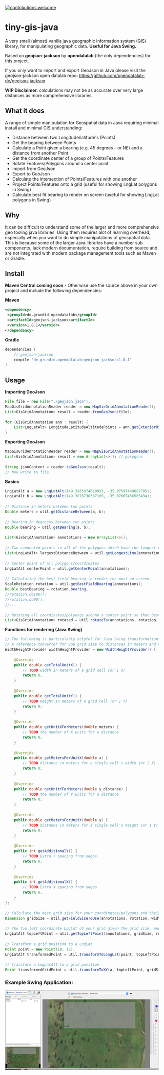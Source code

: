 [![contributions welcome](https://img.shields.io/badge/contributions-welcome-brightgreen.svg?style=flat)](https://github.com/dwyl/esta/issues)

# tiny-gis-java
A very small (almost) vanilla java geographic information system (GIS) library, for manipulating geographic data.
**Useful for Java Swing.**

Based on **geojson-jackson** by **opendatalab** (the only dependencies) for this project.

If you only want to import and export GeoJson in Java please visit the geojson-jackson open datalab repo:
https://github.com/opendatalab-de/geojson-jackson

**WIP Disclaimer**: calculations may not be as accurate over very large distances as more comprehensive libraries.

## What it does
A range of simple manipulation for Geospatial data in Java requiring minimal install and minimal GIS understanding:
- Distance between two Longitude/latitude's (Points)
- Get the bearing between Points
- Calculate a Point given a bearing (e.g. 45 degrees - or NE) and a distance from another Point
- Get the coordinate center of a group of Points/Features
- Rotate Features/Polygons around a center point 
- Import from GeoJson
- Export to GeoJson
- Calculate the intersection of Points/Features with one another
- Project Points/Features onto a grid (useful for showing LngLat polygons in Swing)
- Calculate best fit bearing to render on screen (useful for showing LngLat polygons in Swing)

## Why
It can be difficult to understand some of the larger and more comprehensive geo tooling java libraries. 
Using them requires alot of learning overhead, especially when you want to do simple manipulations of geospatial data.
This is because some of the larger Java libraries have a number sub components, lack modern documentation, require building from source and are not integrated with modern package management tools such as Maven or Gradle.

## Install

**Maven Central coming soon** - Otherwise use the source above in your own project and include the following dependencies:

**Maven**
```xml
<dependency>
 <groupId>de.grundid.opendatalab</groupId>
 <artifactId>geojson-jackson</artifactId>
 <version>1.8.1</version>
</dependency>
```

**Gradle**
```groovy
dependencies {
    // geojson-jackson
    compile 'de.grundid.opendatalab:geojson-jackson:1.8.1'
}
```

## Usage
**Importing GeoJson**
```java
File file = new File("./geojson.json");
MapGisGridAnnotationReader reader = new MapGisGridAnnotationReader();
List<GisGridAnnotation> result = reader.fromGeoJson(file);

for (GisGridAnnotation ann : result) {
	List<LngLatAlt> LongitudeLatitudeAltitudePoints = ann.getExteriorRing();
}
```

**Exporting GeoJson**
```java
MapGisGridAnnotationReader reader = new MapGisGridAnnotationReader();
List<GisGridAnnotation> result = new ArrayList<>(); // polygons

String jsonContent = reader.toGeoJson(result);
// Now write to file
```

**Basics**
```java
LngLatAlt a = new LngLatAlt(149.3865874610993, -35.07597449607705);
LngLatAlt b = new LngLatAlt(149.3876738387109, -35.07607456965434);
		
// Distance in meters between two points
Double meters = util.getDistanceBetween(a, b);
		
// Bearing in degreses between two points
Double bearing = util.getBearing(a, b);
		
List<GisGridAnnotation> annotations = new ArrayList<>();
		
// Two connected points in all of the polygons which have the longest edge
List<LngLatAlt> largestDistanceBetween = util.getLongestLine(annotations);
		
// Center point of all polygons/coordinates
LngLatAlt centerPoint = util.getCenterPoint(annotations);
		
// Calculating the best field bearing to render the most on screen
ScaleRotation rotation = util.getBestFieldBearing(annotations);
Double bestBearing = rotation.bearing;
//rotation.do180();
//rotation.do90();
//...
		
// Rotating all coordinates/polyongs around a center point so that best bearing is now in line with N
List<GisGridAnnotation> rotated = util.rotateTo(annotations, rotation, RotationType.NORTH);
```

**Functions for rendering (Java Swing)**
```java
// The following is particularly helpful for Java Swing transformations and rendering coordinates on screen
// A reference converter for you grid size to distances in meters and vice versa (USED BELOW)
WidthHeightProvider widthHeightProvider = new WidthHeightProvider() {

	@Override
	public double getTotalUnitX() {
		// TODO width in meters of a grid cell (or 1 X)
		return 0;
	}

	@Override
	public double getTotalUnitY() {
		// TODO height in meters of a grid cell (or 1 Y)
		return 0;
	}

	@Override
	public double getUnitXForMeters(double meters) {
		// TODO the number of X units for a distance
		return 0;
	}

	@Override
	public double getMetersForUnitX(double x) {
		// TODO distance in meters for a single cell's width (or 1 X) in the grid
		return 0;
	}

	@Override
	public double getUnitYForMeters(double y_distance) {
		// TODO the number of Y units for a distance
		return 0;
	}

	@Override
	public double getMetersForUnitY(double y) {
		// TODO distance in meters for a single cell's height (or 1 Y) in the grid
		return 0;
	}

	@Override
	public int getAdditionalY() {
		// TODO Extra Y spacing from edges
		return 0;
	}

	@Override
	public int getAdditionalX() {
		// TODO Extra X spacing from edges
		return 0;
	}
};
		
// Calculate the best grid size for your coordinates/polygons and their bearing
Dimension gridSize = util.getFieldSizeToUse(annotations, rotation, widthHeightProvider);
		
// The top left coordinate LngLat of your grid given the grid size, and other parameters
LngLatAlt topLeftPoint = util.getTopLeftPoint(annotations, gridSize, rotation, widthHeightProvider);
		
// Transform a grid position to a LngLat
Point point = new Point(10, 15);
LngLatAlt transformedPoint = util.transformToLongLat(point, topLeftPoint, gridSize, rotation, widthHeightProvider);
		
// Transform a LngLatAlt to a grid position
Point transformedGridPoint = util.transformToXY(a, topLeftPoint, gridSize, rotation, widthHeightProvider);
 ```

### Example Swing Application:
![alt text](example.png)

